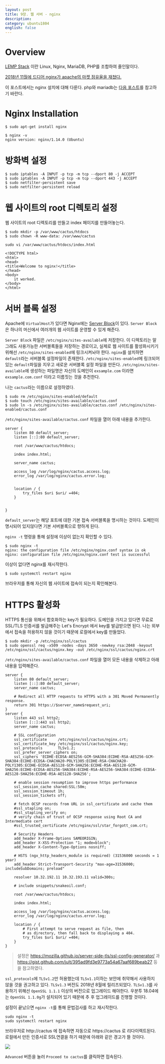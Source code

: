 ```yaml
---
layout: post
title: 9장. 웹 서버 - nginx
description: 
category: ubuntu1804
english: false
---
```


# Overview

[LEMP Stack](https://lemp.io/) 이란 Linux, Nginx, MariaDB, PHP를 조합하여 줄인말이다.

[2018년 11월에 드디어 nginx가 apache의 마켓 점유율을 재쳤다.](https://news.netcraft.com/archives/2018/12/17/december-2018-web-server-survey.html#more-26943)

이 포스트에서는 nginx 설치에 대해 다룬다. php와 mariadb는 [다음 포스트](09-php-and-mariadb)를 참고하기 바란다.

# Nginx Installation

```
$ sudo apt-get install nginx
```

```
$ nginx -v
nginx version: nginx/1.14.0 (Ubuntu)
```

# 방화벽 설정

```
$ sudo iptables -A INPUT -p tcp -m tcp --dport 80 -j ACCEPT
$ sudo iptables -A INPUT -p tcp -m tcp --dport 443 -j ACCEPT
$ sudo netfilter-persistent save
$ sudo netfilter-persistent reload
```

# 웹 사이트의 root 디렉토리 설정

웹 사이트의 root 디렉토리를 만들고 index 페이지를 만들어놓는다.

```
$ sudo mkdir -p /var/www/cactus/htdocs
$ sudo chown -R www-data: /var/www/cactus
```

`sudo vi /var/www/cactus/htdocs/index.html`

```
<!DOCTYPE html>
<html>
<head>
<title>Welcome to nginx!</title>
</head>
<body>
    it worked.
</body>
</html>
```

# 서버 블록 설정

Apache에 `VirtualHost`가 있다면 Nginx에는 [Server Block](https://www.nginx.com/resources/wiki/start/topics/examples/server_blocks/)이 있다. `Server Block`은 하나의 머신에서 여러개의 웹 사이트를 운영할 수 있게 해준다. 

`Server Block` 파일은 `/etc/nginx/sites-available`에 저장한다. 이 디렉토리는 말 그래도 사용가능한 서버블록들을 저장하는 경로이고, 실제로 웹 사이트를 활성화시키기 위해선 `/etc/nginx/sites-enabled`에 링크시켜놔야 한다. `nginx`를 설치하면 `default`라는 서버블록 설정파일이 존재한다.  `/etc/nginx/sites-enabled`에 링크되어있는 `default`파일을 지우고 새로운 서버블록 설정 파일을 만든다. `/etc/nginx/sites-available`에 생성하는 파일명은 자신의 도메인이 `exsample.com` 이라면 `exsample.com.conf` 이라고 이름짓는 것을 추천한다. 

나는 `cactus`라는 이름으로 설정하였다.

```
$ sudo rm /etc/nginx/sites-enabled/default
$ sudo touch /etc/nginx/sites-available/cactus.conf
$ sudo ln -s /etc/nginx/sites-available/cactus.conf /etc/nginx/sites-enabled/cactus.conf
```

`/etc/nginx/sites-available/cactus.conf` 파일을 열어 아래 내용을 추가한다.

```
server {
    listen 80 default_server;
    listen [::]:80 default_server;

    root /var/www/cactus/htdocs;

    index index.html;

    server_name cactus;

    access_log /var/log/nginx/cactus.access.log;
    error_log /var/log/nginx/cactus.error.log;


    location / {
        try_files $uri $uri/ =404;
    }


}
```

`default_server`는 해당 포트에 대한 기본 접속 서버블록을 명시하는 것이다. 도메인이 명시되어 있지않다면 기본 서버블록으로 향하게 된다.

`nginx -t` 명령을 통해 설정에 이상이 없는지 확인할 수 있다.

```
$ sudo nginx -t
nginx: the configuration file /etc/nginx/nginx.conf syntax is ok
nginx: configuration file /etc/nginx/nginx.conf test is successful
```

이상이 없다면 nginx를 재시작한다.

```
$ sudo systemctl restart nginx
```

브라우저를 통해 자신의 웹 사이트에 접속이 되는지 확인해본다.

# HTTPS 활성화

HTTPS 통신을 위해서 함호화하는 key가 필요하다. 도메인을 가지고 있다면 무료로 SSL/TLS 인증서를 발급해주는 Let's Encrypt 에서 key를 발급받으면 된다. 나는 외부에서 접속을 허용하지 않을 것이기 때문에 로컬에서 key를 만들었다.

```
$ sudo mkdir -p /etc/nginx/ssl/cactus
$ sudo openssl req -x509 -nodes -days 3650 -newkey rsa:2048 -keyout /etc/nginx/ssl/cactus/nginx.key -out /etc/nginx/ssl/cactus/nginx.crt
```

`/etc/nginx/sites-available/cactus.conf` 파일을 열어 모든 내용을 삭제하고 아래 내용을 입력해준다.

```
server {
    listen 80 default_server;
    listen [::]:80 default_server;
    server_name cactus;

    # Redirect all HTTP requests to HTTPS with a 301 Moved Permanently response.
    return 301 https://$server_name$request_uri;
}
server {
    listen 443 ssl http2;
    listen [::]:443 ssl http2;
    server_name cactus;

    # SSL configuration
    ssl_certificate     /etc/nginx/ssl/cactus/nginx.crt;
    ssl_certificate_key /etc/nginx/ssl/cactus/nginx.key;
    ssl_protocols       TLSv1.2;
    ssl_prefer_server_ciphers on;
    ssl_ciphers 'ECDHE-ECDSA-AES256-GCM-SHA384:ECDHE-RSA-AES256-GCM-SHA384:ECDHE-ECDSA-CHACHA20-POLY1305:ECDHE-RSA-CHACHA20-POLY1305:ECDHE-ECDSA-AES128-GCM-SHA256:ECDHE-RSA-AES128-GCM-SHA256:ECDHE-ECDSA-AES256-SHA384:ECDHE-RSA-AES256-SHA384:ECDHE-ECDSA-AES128-SHA256:ECDHE-RSA-AES128-SHA256';

    # enable session resumption to improve https performance
    ssl_session_cache shared:SSL:50m;
    ssl_session_timeout 1h;
    ssl_session_tickets off;

    # fetch OCSP records from URL in ssl_certificate and cache them
    #ssl_stapling on;
    #ssl_stapling_verify on;
    # verify chain of trust of OCSP response using Root CA and Intermediate cert
    #ssl_trusted_certificate /etc/nginx/ssl/star_forgott_com.crt;

    # Security Headers
    add_header X-Frame-Options SAMEORIGIN;
    add_header X-XSS-Protection "1; mode=block";
    add_header X-Content-Type-Options nosniff;

    # HSTS (ngx_http_headers_module is required) (31536000 seconds = 1 year)
    add_header Strict-Transport-Security "max-age=31536000; includeSubDomains; preload"

    resolver 10.32.192.11 10.32.193.11 valid=300s;

    # include snippets/snakeoil.conf;

    root /var/www/cactus/htdocs;

    index index.html;

    access_log /var/log/nginx/cactus.access.log;
    error_log /var/log/nginx/cactus.error.log;

    location / {
        # First attempt to serve request as file, then
        # as directory, then fall back to displaying a 404.
        try_files $uri $uri/ =404;
    }
}
```

> 설정은 https://mozilla.github.io/server-side-tls/ssl-config-generator/ 과 https://gist.github.com/jult/395ad9fd3e9773a54a67aaf689beab27 등을 참고하였다.

`ssl_protocols`에 `TLSv1.2`만 허용했는데 `TLSv1.1`이하는 보안에 취약해서 사용하지 않을 것을 권고하고 있다. `TLSv1.3` 버전도 2018년 8월에 릴리즈되었다. `TLSv1.3`를 사용하기 위해선 `OpenSSL 1.1.1` 이상의 버전으로 업그레이드 해야한다. 우분투 18.04에는 `OpenSSL 1.1.0g`가 설치되어 있기 때문에 추 후 업그레이드를 진행할 것이다.

설정이 끝났으면 `nginx -t`를 통해 문법검사를 하고 재시작한다.

```
sudo nginx -t
sudo systemctl restart nginx
```

브라우저로 http://cactus 에 접속하면 자동으로 https://cactus 로 리다이렉트된다. 로컬에서 만든 인증서로 SSL연결을 하기 때문에 아래와 같은 경고가 뜰 것이다.

![](/images/posts/install-ubuntu1804/lempstack-https.png)

`Advanced` 버튼을 눌러 `Proceed to cactus`를 클릭하면 접속된다.
